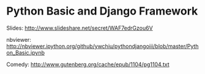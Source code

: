 Python Basic and Django Framework
===============

Slides:
http://www.slideshare.net/secret/WAF7edrGzou6V

nbviewer:
http://nbviewer.ipython.org/github/ywchiu/pythondjangoiii/blob/master/Python_Basic.ipynb

Comedy:
http://www.gutenberg.org/cache/epub/1104/pg1104.txt